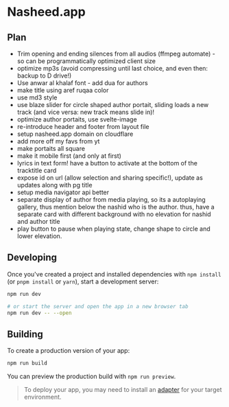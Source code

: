 # Nasheed.app



## Plan

- Trim opening and ending silences from all audios (ffmpeg automate) - so can be programmatically optimized client size
- optimize mp3s (avoid compressing until last choice, and even then: backup to D drive!)
- Use anwar al khalaf font - add dua for authors
- make title using aref ruqaa color
- use md3 style
- use blaze slider for circle shaped author portait, sliding loads a new track (and vice versa: new track means slide in)!
- optimize author portaits, use svelte-image
- re-introduce header and footer from layout file
- setup nasheed.app domain on cloudflare
- add more off my favs from yt
- make portaits all square 
- make it mobile first (and only at first)
- lyrics in text form! have a button to activate at the bottom of the tracktitle card
- expose id on url (allow selection and sharing specific!), update as updates along with pg title
- setup media navigator api better
- separate display of author from media playing, so its a autoplaying gallery, thus mention below the nashid who is the author. thus, have a separate card with different background with no elevation for nashid and author title
- play button to pause when playing state, change shape to circle and lower elevation.


## Developing

Once you've created a project and installed dependencies with `npm install` (or `pnpm install` or `yarn`), start a development server:

```bash
npm run dev

# or start the server and open the app in a new browser tab
npm run dev -- --open
```

## Building

To create a production version of your app:

```bash
npm run build
```

You can preview the production build with `npm run preview`.

> To deploy your app, you may need to install an [adapter](https://kit.svelte.dev/docs/adapters) for your target environment.

